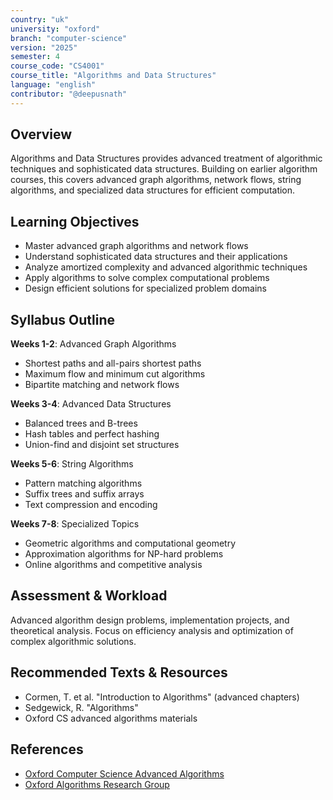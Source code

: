 ```yaml
---
country: "uk"
university: "oxford"
branch: "computer-science"
version: "2025"
semester: 4
course_code: "CS4001"
course_title: "Algorithms and Data Structures"
language: "english"
contributor: "@deepusnath"
---
```


## Overview

Algorithms and Data Structures provides advanced treatment of algorithmic techniques and sophisticated data structures. Building on earlier algorithm courses, this covers advanced graph algorithms, network flows, string algorithms, and specialized data structures for efficient computation.

## Learning Objectives

- Master advanced graph algorithms and network flows
- Understand sophisticated data structures and their applications
- Analyze amortized complexity and advanced algorithmic techniques
- Apply algorithms to solve complex computational problems
- Design efficient solutions for specialized problem domains

## Syllabus Outline

**Weeks 1-2**: Advanced Graph Algorithms
- Shortest paths and all-pairs shortest paths
- Maximum flow and minimum cut algorithms
- Bipartite matching and network flows

**Weeks 3-4**: Advanced Data Structures
- Balanced trees and B-trees
- Hash tables and perfect hashing
- Union-find and disjoint set structures

**Weeks 5-6**: String Algorithms
- Pattern matching algorithms
- Suffix trees and suffix arrays
- Text compression and encoding

**Weeks 7-8**: Specialized Topics
- Geometric algorithms and computational geometry
- Approximation algorithms for NP-hard problems
- Online algorithms and competitive analysis

## Assessment & Workload

Advanced algorithm design problems, implementation projects, and theoretical analysis. Focus on efficiency analysis and optimization of complex algorithmic solutions.

## Recommended Texts & Resources

- Cormen, T. et al. "Introduction to Algorithms" (advanced chapters)
- Sedgewick, R. "Algorithms"
- Oxford CS advanced algorithms materials

## References

- [Oxford Computer Science Advanced Algorithms](https://www.cs.ox.ac.uk/teaching/courses/)
- [Oxford Algorithms Research Group](https://www.cs.ox.ac.uk/research/)
